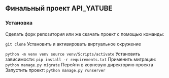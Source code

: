 ## Финальный проект API_YATUBE
### Установка
Сделать форк репозитория или же скачать проект с помощью команды:

`git clone`
Установить и активировать виртуальное окружение

`python -m venv venv
source venv/Scripts/activate`
Установить зависимости:
`
pip install -r requirements.txt
`
Применить миграции:
`
python manage.py migrate
`
Перейти в корневую директорию проекта
Запустить проект:
`
python manage.py runserver
`
